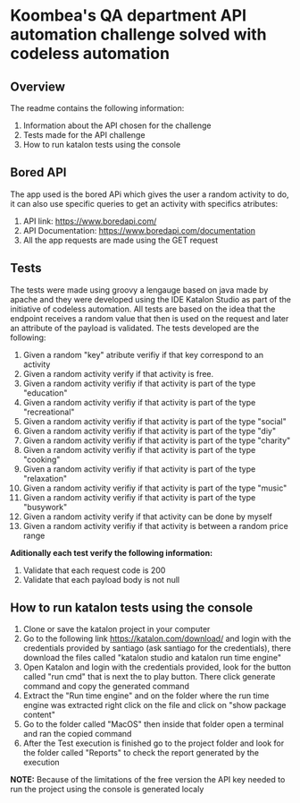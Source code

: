 # Koombea's QA department API automation challenge solved with codeless automation

## Overview
The readme contains the following information:
1. Information about the API chosen for the challenge
2. Tests made for the API challenge
3. How to run katalon tests using the console

## Bored API

The app used is the bored APi which gives the user a random activity to do, it can also use specific queries to get an activity with specifics atributes:
1. API link: https://www.boredapi.com/
2. API Documentation: https://www.boredapi.com/documentation
3. All the app requests are made using the GET request  

## Tests

The tests were made using groovy a lengauge based on java made by apache and they were developed using the IDE Katalon Studio as part of the initiative of codeless automation. All tests are based on the idea that the endpoint receives a random value that then is used on the request and later an attribute of the payload is validated. The tests developed are the following:

1. Given a random "key" atribute verifiy if that key correspond to an activity 
2. Given a random activity verify if that activity is free.  
3. Given a random activity verifiy if that activity is part of the type "education"
4. Given a random activity verifiy if that activity is part of the type "recreational"
5. Given a random activity verifiy if that activity is part of the type "social"
6. Given a random activity verifiy if that activity is part of the type "diy"
7. Given a random activity verifiy if that activity is part of the type "charity"
8. Given a random activity verifiy if that activity is part of the type "cooking"
9. Given a random activity verifiy if that activity is part of the type "relaxation"
10. Given a random activity verifiy if that activity is part of the type "music"
11. Given a random activity verifiy if that activity is part of the type "busywork"
12. Given a random activity verify if that activity can be done by myself
13. Given a random activity verifiy if that activity is between a random price range  

**Aditionally each test verify the following information:**
1. Validate that each request code is 200
2. Validate that each payload body is not null

## How to run katalon tests using the console

1. Clone or save the katalon project in your computer
2. Go to the following link https://katalon.com/download/ and login with the credentials provided by santiago (ask santiago for the credentials), there download the files called "katalon studio and katalon run time engine"
3. Open Katalon and login with the credentials provided, look for the button called "run cmd" that is next the to play button. There click generate command and copy the generated command
4. Extract the "Run time engine" and on the folder where the run time engine was extracted right click on the file and click on "show package content"
5. Go to the folder called "MacOS" then inside that folder open a terminal and ran the copied command
6. After the Test execution is finished go to the project folder and look for the folder called "Reports" to check the report generated by the execution

**NOTE:**
Because of the limitations of the free version the API key needed to run the project using the console is generated localy 
